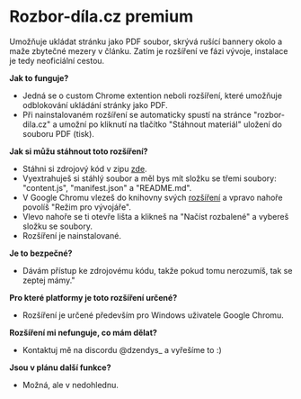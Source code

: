 # Rozbor-díla.cz premium
Umožňuje ukládat stránku jako PDF soubor, skrývá rušící bannery okolo a maže zbytečné mezery v článku.
Zatím je rozšíření ve fázi vývoje, instalace je tedy neoficiální cestou.

**Jak to funguje?**
- Jedná se o custom Chrome extention neboli rozšíření, které umožňuje odblokování ukládání stránky jako PDF.
- Při nainstalovaném rozšíření se automaticky spustí na stránce "rozbor-dila.cz" a umožní po kliknutí na tlačítko "Stáhnout materiál" uložení do souboru PDF (tisk).

**Jak si můžu stáhnout toto rozšíření?**
- Stáhni si zdrojový kód v zipu [zde](https://github.com/Dzendys/rozbor-dila/archive/refs/heads/main.zip).
- Vyextrahuješ si stáhlý soubor a měl bys mít složku se třemi soubory: "content.js", "manifest.json" a "README.md".
- V Google Chromu vlezeš do knihovny svých [rozšíření](chrome://extensions/) a vpravo nahoře povolíš "Režim pro vývojáře".
- Vlevo nahoře se ti otevře lišta a klikneš na "Načíst rozbalené" a vybereš složku se soubory.
- Rozšíření je nainstalované.

**Je to bezpečné?**
- Dávám přístup ke zdrojovému kódu, takže pokud tomu nerozumíš, tak se zeptej mámy."

**Pro které platformy je toto rozšíření určené?**
- Rozšíření je určené především pro Windows uživatele Google Chromu.

**Rozšíření mi nefunguje, co mám dělat?**
- Kontaktuj mě na discordu @dzendys_ a vyřešíme to :)

**Jsou v plánu další funkce?**
- Možná, ale v nedohlednu.
